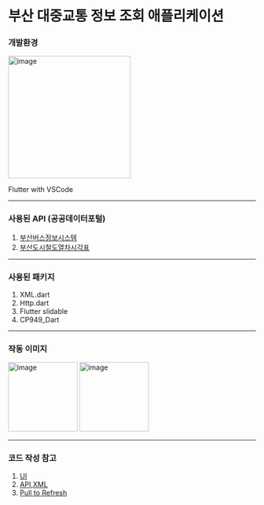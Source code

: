 # 부산 대중교통 정보 조회 애플리케이션

### 개발환경

<img width="249" alt="image" src="https://github.com/SnowScapes/KSHigh_BusanPT/assets/39547945/09a250f3-7f43-4934-b80f-b5f20597721a">    

Flutter with VSCode

---

### 사용된 API (공공데이터포털)
1. [부산버스정보시스템](https://www.data.go.kr/data/15092750/openapi.do)
2. [부산도시철도열차시각표](https://www.data.go.kr/data/15000522/openapi.do)

---

### 사용된 패키지
1. XML.dart
2. Http.dart
3. Flutter slidable
4. CP949_Dart

---

### 작동 이미지    

<img width="141" alt="image" src="https://github.com/SnowScapes/KSHigh_BusanPT/assets/39547945/b88ee33d-c703-4ada-b3db-ed384c6f4c8f">
<img width="141" alt="image" src="https://github.com/SnowScapes/KSHigh_BusanPT/assets/39547945/c2b9448c-2b25-4310-8928-0f11c86ca9c5">

---

### 코드 작성 참고

1. [UI](https://flutterawesome.com/a-flutter-todo-list-app-with-setstate-local-state/)
2. [API,XML](https://dkswnkk.tistory.com/28)
3. [Pull to Refresh](https://dev-yakuza.posstree.com/ko/flutter/widget/RefreshIndicator/)
